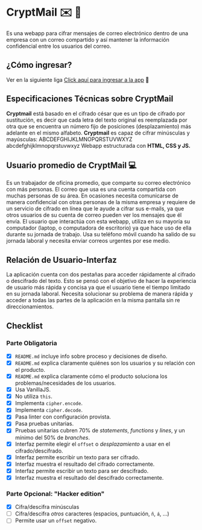 
# CryptMail :envelope:  :closed_lock_with_key:
Es una webapp para cifrar mensajes de correo electrónico dentro de una empresa con un correo compartido y así mantener la información confidencial entre los usuarios del correo.

## ¿Cómo ingresar?

 Ver en la siguiente liga
[Click aquí para ingresar a la app](https://marisolcastrolopez.github.io/gdl-2019-01-bc-core-cipher/src/index.html)   :link:


## Especificaciones Técnicas sobre CryptMail
**Cryptmail** está basado en el cifrado césar que es un tipo de cifrado por sustitución, es decir que cada letra del texto original es reemplazada por otra que se encuentra un número fijo de posiciones (desplazamiento) más adelante en el mismo alfabeto.
 **Cryptmail** es capaz de cifrar minúsculas y mayúsculas:
ABCDEFGHIJKLMNOPQRSTUVWXYZ
abcdefghijklmnopqrstuvwxyz
Webapp estructurada con **HTML, CSS y JS.**

## Usuario promedio de CryptMail   :computer:
Es un trabajador de oficina promedio, que comparte su correo electrónico con más personas. El correo que usa es una cuenta compartida con muchas personas de su área. En ocasiones necesita comunicarse de manera confidencial con otras personas de la misma empresa y requiere de un servicio de cifrado en línea que le ayude a cifrar sus e-mails, ya que otros usuarios de su cuenta de correo pueden ver los mensajes que él envía. El usuario que interactúa con esta webapp, utiliza en su mayoría su computador (laptop, o computadora de escritorio) ya que hace uso de ella durante su jornada de trabajo. Usa su teléfono móvil cuando ha salido de su jornada laboral y necesita enviar correos urgentes por ese medio.

## Relación de Usuario-Interfaz
La aplicación cuenta con dos pestañas para acceder rápidamente al cifrado o descifrado del texto. Esto se pensó con el objetivo de hacer la experiencia de usuario más rápida y concisa ya que el usuario tiene el tiempo limitado en su jornada laboral. Necesita solucionar su problema de manera rápida y acceder a todas las partes de la aplicación en la misma pantalla sin re direccionamientos.

## Checklist

### Parte Obligatoria

* [x] `README.md` incluye info sobre proceso y decisiones de diseño.
* [x] `README.md` explica claramente quiénes son los usuarios y su relación con
  el producto.
* [x] `README.md` explica claramente cómo el producto soluciona los
  problemas/necesidades de los usuarios.
* [x] Usa VanillaJS.
* [x] No utiliza `this`.
* [x] Implementa `cipher.encode`.
* [x] Implementa `cipher.decode`.
* [x] Pasa linter con configuración provista.
* [x] Pasa pruebas unitarias.
* [x] Pruebas unitarias cubren 70% de _statements_, _functions_ y _lines_, y un
  mínimo del 50% de _branches_.
* [x] Interfaz permite elegir el `offset` o _desplazamiento_ a usar en el
  cifrado/descifrado.
* [x] Interfaz permite escribir un texto para ser cifrado.
* [x] Interfaz muestra el resultado del cifrado correctamente.
* [x] Interfaz permite escribir un texto para ser descifrado.
* [x] Interfaz muestra el resultado del descifrado correctamente.

### Parte Opcional: "Hacker edition"

* [x] Cifra/descifra minúsculas
* [ ] Cifra/descifra _otros_ caracteres (espacios, puntuación, `ñ`, `á`, ...)
* [ ] Permite usar un `offset` negativo.
